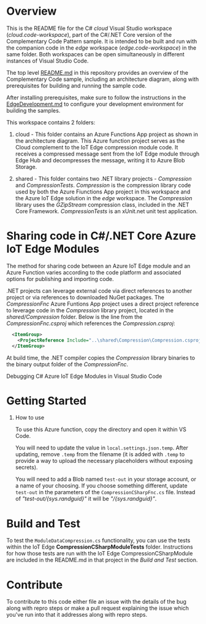 # Overview 

This is the README file for the C# *cloud* Visual Studio workspace (*cloud.code-workspace*),  part of the C#/.NET Core version of the Complementary Code Pattern sample.  It is intended to be built and run with the companion code in the *edge* workspace (*edge.code-workspace*) in the same folder.  Both workspaces can be open simultaneously in different instances of Visual Studio Code.

The top level [README.md](../../README.md) in this repository provides an overview of the Complementary Code sample, including an architecture diagram, along with prerequisites for building and running the sample code.

After installing prerequisites, make sure to follow the instructions in the [EdgeDevelopment.md](../../EdgeDevelopment.md) to configure your development environment for building the samples.  

This workspace contains 2 folders:

1. cloud - This folder contains an Azure Functions App project as shown in the architecture diagram.  This Azure function project serves as the Cloud complement to the IoT Edge compression module code.  It receives a compressed message sent from the IoT Edge module through Edge Hub and decompresses the message, writing it to Azure Blob Storage.

2. shared - This folder contains two .NET library projects - *Compression* and *CompressionTests*.  *Compression* is the compression library code used by both the Azure Fiunctions App project in this workspace and the Azure IoT Edge solution in the *edge* workspace. The *Compression* library uses the *GZipStream* compression class, included in the .NET Core Framework. *CompressionTests* is an xUnit.net unit test application.

   

# Sharing code in C#/.NET Core Azure IoT Edge Modules

The method for sharing code between an Azure IoT Edge module and an Azure Function varies according to the code platform and associated options for publishing and importing code. 

.NET projects can leverage external code via direct references to another project or via references to downloaded NuGet packages. The *CompressionFnc* Azure Funtions App project uses a direct project reference to leverage code in the *Compression* library project, located in the *shared/Compression* folder.  Below is the line from the *CompressionFnc.csproj* which references the *Compression.csproj*:

```xml
  <ItemGroup>
    <ProjectReference Include="..\shared\Compression\Compression.csproj" />
  </ItemGroup>
```

At build time, the .NET compiler copies the *Compression* library binaries to the binary output folder of the *CompressionFnc*.  

Debugging C# Azure IoT Edge Modules in Visual Studio Code

# Getting Started

1. How to use

    To use this Azure function, copy the directory and open it within VS Code.

    You will need to update the value in `local.settings.json.temp`.  After updating, remove `.temp` from the filename (it is added with `.temp` to 
    provide a way to upload the necessary placeholders without exposing secrets).

    You will need to add a Blob named `test-out` in your storage account, or a name of your choosing.  If you choose something different, update `test-out` 
    in the parameters of the `CompressionCSharpFnc.cs` file.  Instead of *"test-out/{sys.randguid}"* it will be *"<your chosen name>/{sys.randguid}"*.

    


# Build and Test

To test the `ModuleDataCompression.cs` functionality, you can use the tests within the IoT Edge __CompressionCSharpModuleTests__ folder.  Instructions for how
those tests are run with the IoT Edge CompressionCSharpModule are included in the README.md in that project in the _Build and Test_ section.

# Contribute

To contribute to this code either file an issue with the details of the bug along with repro steps or 
make a pull request explaining the issue which you've run into that it addresses along with repro steps.